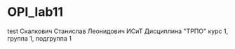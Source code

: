# OPI_lab11
test
Скалкович Станислав Леонидович
ИСиТ
Дисциплина "ТРПО"
курс 1, группа 1, подгруппа 1
